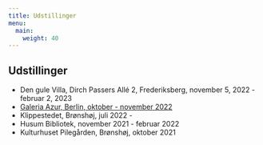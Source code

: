 ```yaml
---
title: Udstillinger
menu:
  main:
    weight: 40
---
```


## Udstillinger

- Den gule Villa, Dirch Passers Allé 2, Frederiksberg, november 5, 2022 - februar 2, 2023
- [Galeria Azur, Berlin, oktober - november 2022](https://galeriaazur.art/de/)
- Klippestedet, Brønshøj, juli 2022 - 
- Husum Bibliotek, november 2021 - februar 2022
- Kulturhuset Pilegården, Brønshøj, oktober 2021
